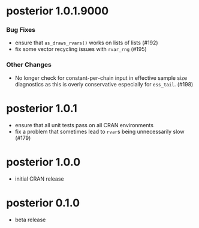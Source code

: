 # posterior 1.0.1.9000

### Bug Fixes

* ensure that `as_draws_rvars()` works on lists of lists (#192)
* fix some vector recycling issues with `rvar_rng` (#195)

### Other Changes

* No longer check for constant-per-chain input in effective
sample size diagnostics as this is overly conservative 
especially for `ess_tail`. (#198)


# posterior 1.0.1

* ensure that all unit tests pass on all CRAN environments
* fix a problem that sometimes lead to `rvar`s being unnecessarily slow (#179)


# posterior 1.0.0

* initial CRAN release


# posterior 0.1.0

* beta release
